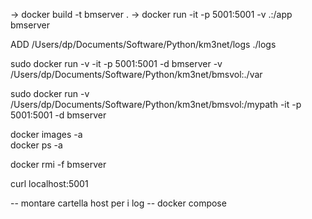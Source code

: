 


-> docker build -t bmserver . 
-> docker run -it -p 5001:5001 -v .:/app bmserver


ADD  /Users/dp/Documents/Software/Python/km3net/logs ./logs 




sudo docker run -v -it -p 5001:5001 -d bmserver -v /Users/dp/Documents/Software/Python/km3net/bmsvol:./var

sudo docker run -v /Users/dp/Documents/Software/Python/km3net/bmsvol:/mypath -it -p 5001:5001 -d bmserver



docker images -a   
docker ps -a

docker rmi -f bmserver   



curl localhost:5001






-- montare cartella host per i log
-- docker compose
